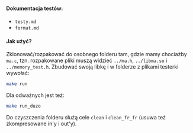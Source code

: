 #### Dokumentacja testów:
- `testy.md`
- `format.md`

#### Jak użyć?
Zklonować/rozpakować do osobnego folderu tam, gdzie mamy chociażby `ma.c`, tzn. rozpakowane pliki
muszą widzieć `../ma.h`, `../libma.so` i `../memory_test.h`.
Zbudować swoją libkę i w folderze z plikami testerki wywołać:
```sh
make run
```
Dla odważnych jest też:
```sh
make run_duzo
```

Do czyszczenia folderu służą cele `clean` i `clean_fr_fr` (usuwa też zkompresowane in'y i out'y).
